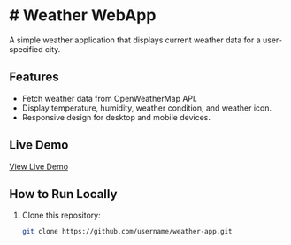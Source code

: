 # # Weather WebApp

A simple weather application that displays current weather data for a user-specified city.

## Features

- Fetch weather data from OpenWeatherMap API.
- Display temperature, humidity, weather condition, and weather icon.
- Responsive design for desktop and mobile devices.

## Live Demo

[View Live Demo](https://weather-app-alpha-topaz-17.vercel.app/)

## How to Run Locally

1. Clone this repository:
   ```bash
   git clone https://github.com/username/weather-app.git
   ```
